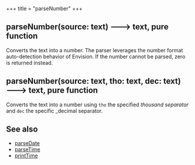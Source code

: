 +++
title = "parseNumber"
+++

<!-- significant refactoring is in-progress for 'parseNumber'
https://lokad.atlassian.net/browse/LK-6710

TODO: rewrite 'parseNumber' when refactoring is done. -->

## parseNumber(source: text) 🡒 text, pure function

Converts the text into a number. The parser leverages the number format auto-detection behavior of Envision. If the number cannot be parsed, zero is returned instead.

## parseNumber(source: text, tho: text, dec: text) 🡒 text, pure function

Converts the text into a number using `tho` the specified _thousand separator_ and `dec` the specific _decimal separator.

## See also

* [parseDate](../parsedate/)
* [parseTime](../parsetime/)
* [printTime](../printtime/)
